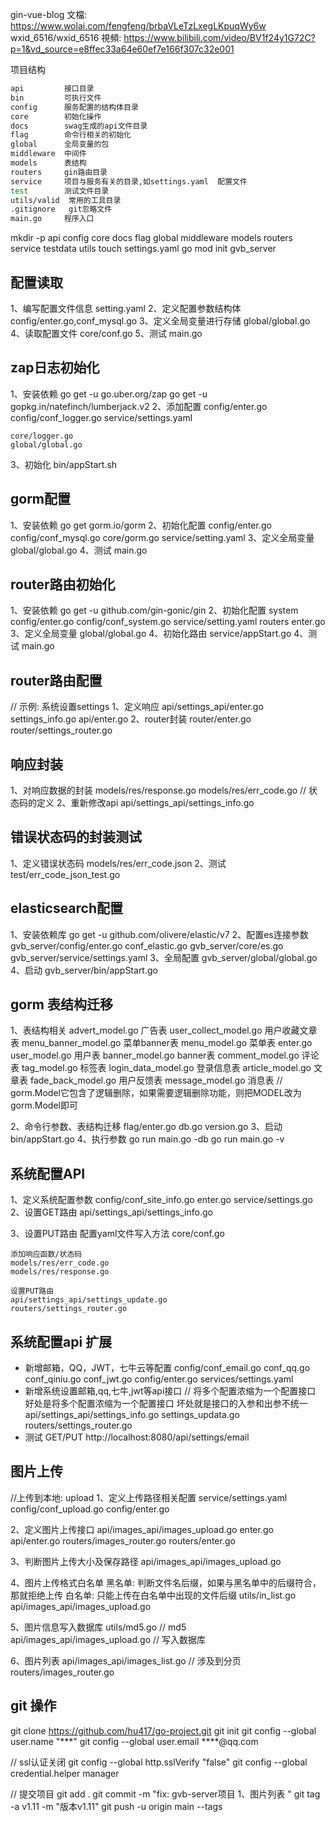 
gin-vue-blog
    文檔:
    https://www.wolai.com/fengfeng/brbaVLeTzLxegLKpuqWy6w
    wxid_6516/wxid_6516
    視頻:
    https://www.bilibili.com/video/BV1f24y1G72C?p=1&vd_source=e8ffec33a64e60ef7e166f307c32e001

项目结构
```bash
api         接口目录
bin         可执行文件
config      服务配置的结构体目录
core        初始化操作
docs        swag生成的api文件目录
flag        命令行相关的初始化
global      全局变量的包
middleware  中间件
models      表结构
routers     gin路由目录
service     项目与服务有关的目录,如settings.yaml  配置文件
test        测试文件目录
utils/valid  常用的工具目录
.gitignore   git忽略文件
main.go     程序入口


```

mkdir -p api config core docs flag global middleware models routers service testdata utils
touch settings.yaml
go mod init gvb_server

## 配置读取
1、编写配置文件信息
   setting.yaml
2、定义配置参数结构体
   config/enter.go,conf_mysql.go
3、定义全局变量进行存储
   global/global.go
4、读取配置文件
   core/conf.go
5、测试
   main.go

## zap日志初始化
1、安装依赖
    go get -u go.uber.org/zap
    go get -u gopkg.in/natefinch/lumberjack.v2
2、添加配置
    config/enter.go
    config/conf_logger.go
    service/settings.yaml

    core/logger.go
    global/global.go

3、初始化
    bin/appStart.sh

## gorm配置
1、安装依赖
    go get gorm.io/gorm
2、初始化配置
    config/enter.go
    config/conf_mysql.go
    core/gorm.go
    service/setting.yaml
3、定义全局变量
    global/global.go
4、测试
    main.go


## router路由初始化
1、安装依赖
    go get -u github.com/gin-gonic/gin
2、初始化配置
    system
        config/enter.go
        config/conf_system.go
        service/setting.yaml
    routers
        enter.go
3、定义全局变量
    global/global.go
4、初始化路由
    service/appStart.go
4、测试
    main.go

## router路由配置
// 示例: 系统设置settings
1、定义响应
    api/settings_api/enter.go settings_info.go
    api/enter.go
2、router封装
    router/enter.go
    router/settings_router.go

## 响应封装
1、对响应数据的封装
    models/res/response.go
    models/res/err_code.go // 状态码的定义
2、重新修改api
    api/settings_api/settings_info.go

## 错误状态码的封装测试
1、定义错误状态码
    models/res/err_code.json
2、测试
    test/err_code_json_test.go


## elasticsearch配置
1、安装依赖库
    go get -u github.com/olivere/elastic/v7
2、配置es连接参数
    gvb_server/config/enter.go conf_elastic.go
    gvb_server/core/es.go
    gvb_server/service/settings.yaml
3、全局配置
    gvb_server/global/global.go
4、启动
    gvb_server/bin/appStart.go

## gorm 表结构迁移
1、表结构相关
    advert_model.go          广告表
    user_collect_model.go    用户收藏文章表
    menu_banner_model.go     菜单banner表
    menu_model.go            菜单表
    enter.go
    user_model.go            用户表
    banner_model.go          banner表
    comment_model.go         评论表
    tag_model.go             标签表
    login_data_model.go      登录信息表
    article_model.go         文章表
    fade_back_model.go       用户反馈表
    message_model.go         消息表
    // gorm.Model它包含了逻辑删除，如果需要逻辑删除功能，则把MODEL改为gorm.Model即可

2、命令行参数、表结构迁移
    flag/enter.go db.go version.go
3、启动
    bin/appStart.go
4、执行参数
    go run main.go -db
    go run main.go -v

## 系统配置API
1、定义系统配置参数
    config/conf_site_info.go enter.go
    service/settings.go
2、设置GET路由
    api/settings_api/settings_info.go

3、设置PUT路由
    配置yaml文件写入方法
    core/conf.go

    添加响应函数/状态码
    models/res/err_code.go
    models/res/response.go

    设置PUT路由 
    api/settings_api/settings_update.go
    routers/settings_router.go

## 系统配置api 扩展
- 新增邮箱，QQ，JWT，七牛云等配置
    config/conf_email.go conf_qq.go  conf_qiniu.go conf_jwt.go
    config/enter.go
    services/settings.yaml
- 新增系统设置邮箱,qq,七牛,jwt等api接口
    // 将多个配置浓缩为一个配置接口
        好处是将多个配置浓缩为一个配置接口
        坏处就是接口的入参和出参不统一
    api/settings_api/settings_info.go settings_updata.go 
    routers/settings_router.go
- 测试
    GET/PUT http://localhost:8080/api/settings/email


## 图片上传
//上传到本地: upload
1、定义上传路径相关配置
    service/settings.yaml
    config/conf_upload.go
    config/enter.go

2、定义图片上传接口
    api/images_api/images_upload.go enter.go
    api/enter.go
    routers/images_router.go
    routers/enter.go

3、判断图片上传大小及保存路径
    api/images_api/images_upload.go

4、图片上传格式白名单
    黑名单: 判断文件名后缀，如果与黑名单中的后缀符合，那就拒绝上传
    白名单: 只能上传在白名单中出现的文件后缀
    utils/in_list.go
    api/images_api/images_upload.go

5、图片信息写入数据库
    utils/md5.go    // md5
    api/images_api/images_upload.go  // 写入数据库

6、图片列表
    api/images_api/images_list.go // 涉及到分页
    routers/images_router.go



## git 操作
git clone https://github.com/hu417/go-project.git
git init
git config --global user.name "***"
git config --global user.email ****@qq.com

// ssl认证关闭
git config --global http.sslVerify "false"
git config --global credential.helper manager

// 提交项目
git add .
git commit -m "fix: gvb-server项目
1、图片列表
" 
git tag -a v1.11 -m "版本v1.11"
git push -u origin main --tags

















































































